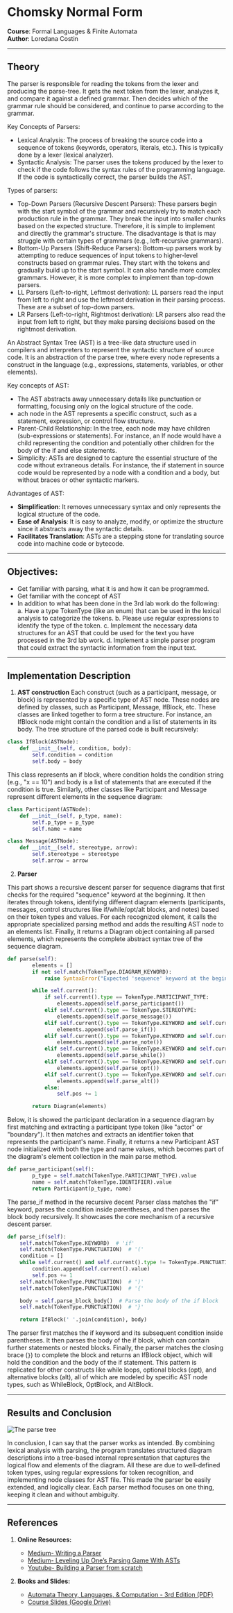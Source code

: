 # Chomsky Normal Form
**Course**: Formal Languages & Finite Automata  
**Author**: Loredana Costin

---

## Theory

The parser is responsible for reading the tokens from the lexer and producing the parse-tree. It gets the next token from the lexer, analyzes it, and compare it against a defined grammar. Then decides which of the grammar rule should be considered, and continue to parse according to the grammar. 

Key Concepts of Parsers:
- Lexical Analysis: The process of breaking the source code into a sequence of tokens (keywords, operators, literals, etc.). This is typically done by a lexer (lexical analyzer).
- Syntactic Analysis: The parser uses the tokens produced by the lexer to check if the code follows the syntax rules of the programming language. If the code is syntactically correct, the parser builds the AST.

Types of parsers:
- Top-Down Parsers (Recursive Descent Parsers): These parsers begin with the start symbol of the grammar and recursively try to match each production rule in the grammar. They break the input into smaller chunks based on the expected structure. Therefore, it is simple to implement and directly the grammar's structure. The disadvantage is that is may struggle with certain types of grammars (e.g., left-recursive grammars).
- Bottom-Up Parsers (Shift-Reduce Parsers): Bottom-up parsers work by attempting to reduce sequences of input tokens to higher-level constructs based on grammar rules. They start with the tokens and gradually build up to the start symbol. It can also handle more complex grammars. However, it is more complex to implement than top-down parsers. 
- LL Parsers (Left-to-right, Leftmost derivation): LL parsers read the input from left to right and use the leftmost derivation in their parsing process. These are a subset of top-down parsers.
- LR Parsers (Left-to-right, Rightmost derivation): LR parsers also read the input from left to right, but they make parsing decisions based on the rightmost derivation.

An Abstract Syntax Tree (AST) is a tree-like data structure used in compilers and interpreters to represent the syntactic structure of source code. It is an abstraction of the parse tree, where every node represents a construct in the language (e.g., expressions, statements, variables, or other elements).

Key concepts of AST:
-  The AST abstracts away unnecessary details like punctuation or formatting, focusing only on the logical structure of the code.
- ach node in the AST represents a specific construct, such as a statement, expression, or control flow structure.
- Parent-Child Relationship: In the tree, each node may have children (sub-expressions or statements). For instance, an If node would have a child representing the condition and potentially other children for the body of the if and else statements.
- Simplicity: ASTs are designed to capture the essential structure of the code without extraneous details. For instance, the if statement in source code would be represented by a node with a condition and a body, but without braces or other syntactic markers.

Advantages of AST:
- **Simplification**: It removes unnecessary syntax and only represents the logical structure of the code.
- **Ease of Analysis**: It is easy to analyze, modify, or optimize the structure since it abstracts away the syntactic details.
- **Facilitates Translation**: ASTs are a stepping stone for translating source code into machine code or bytecode.
---

## Objectives:

- Get familiar with parsing, what it is and how it can be programmed.
- Get familiar with the concept of AST
- In addition to what has been done in the 3rd lab work do the following:
    a. Have a type TokenType (like an enum) that can be used in the lexical analysis to categorize the tokens.
    b. Please use regular expressions to identify the type of the token.
    c. Implement the necessary data structures for an AST that could be used for the text you have processed in the 3rd lab work.
    d. Implement a simple parser program that could extract the syntactic information from the input text.
---

## Implementation Description

1. **AST construction**
Each construct (such as a participant, message, or block) is represented by a specific type of AST node. These nodes are defined by classes, such as Participant, Message, IfBlock, etc. These classes are linked together to form a tree structure.
For instance, an IfBlock node might contain the condition and a list of statements in its body. The tree structure of the parsed code is built recursively:

```python
class IfBlock(ASTNode):
    def __init__(self, condition, body):
        self.condition = condition
        self.body = body
```
This class represents an if block, where condition holds the condition string (e.g., "x == 10") and body is a list of statements that are executed if the condition is true.
Similarly, other classes like Participant and Message represent different elements in the sequence diagram:

```python
class Participant(ASTNode):
    def __init__(self, p_type, name):
        self.p_type = p_type
        self.name = name

class Message(ASTNode):
    def __init__(self, stereotype, arrow):
        self.stereotype = stereotype
        self.arrow = arrow
```

2. **Parser**

This part shows a recursive descent parser for sequence diagrams that first checks for the required "sequence" keyword at the beginning. It then iterates through tokens, identifying different diagram elements (participants, messages, control structures like if/while/opt/alt blocks, and notes) based on their token types and values. For each recognized element, it calls the appropriate specialized parsing method and adds the resulting AST node to an elements list. Finally, it returns a Diagram object containing all parsed elements, which represents the complete abstract syntax tree of the sequence diagram.

```python
def parse(self):
        elements = []
        if not self.match(TokenType.DIAGRAM_KEYWORD):
            raise SyntaxError("Expected 'sequence' keyword at the beginning")

        while self.current():
            if self.current().type == TokenType.PARTICIPANT_TYPE:
                elements.append(self.parse_participant())
            elif self.current().type == TokenType.STEREOTYPE:
                elements.append(self.parse_message())
            elif self.current().type == TokenType.KEYWORD and self.current().value == 'if':
                elements.append(self.parse_if())
            elif self.current().type == TokenType.KEYWORD and self.current().value == 'note':
                elements.append(self.parse_note())
            elif self.current().type == TokenType.KEYWORD and self.current().value == 'while':
                elements.append(self.parse_while())
            elif self.current().type == TokenType.KEYWORD and self.current().value == 'opt':
                elements.append(self.parse_opt())
            elif self.current().type == TokenType.KEYWORD and self.current().value == 'alt':
                elements.append(self.parse_alt())
            else:
                self.pos += 1

        return Diagram(elements)
```

Below, it is showed the participant declaration in a sequence diagram by first matching and extracting a participant type token (like "actor" or "boundary"). It then matches and extracts an identifier token that represents the participant's name. Finally, it returns a new Participant AST node initialized with both the type and name values, which becomes part of the diagram's element collection in the main parse method.

```python
def parse_participant(self):
        p_type = self.match(TokenType.PARTICIPANT_TYPE).value
        name = self.match(TokenType.IDENTIFIER).value
        return Participant(p_type, name)
```
The parse_if method in the recursive decent Parser class matches the "if" keyword, parses the condition inside parentheses, and then parses the block body recursively. It showcases the core mechanism of a recursive descent parser.

```python
def parse_if(self):
    self.match(TokenType.KEYWORD)  # 'if'
    self.match(TokenType.PUNCTUATION)  # '('
    condition = []
    while self.current() and self.current().type != TokenType.PUNCTUATION:
        condition.append(self.current().value)
        self.pos += 1
    self.match(TokenType.PUNCTUATION)  # ')'
    self.match(TokenType.PUNCTUATION)  # '{'

    body = self.parse_block_body()  # Parse the body of the if block
    self.match(TokenType.PUNCTUATION)  # '}'

    return IfBlock(' '.join(condition), body)
```

The parser first matches the if keyword and its subsequent condition inside parentheses. It then parses the body of the if block, which can contain further statements or nested blocks. Finally, the parser matches the closing brace (`}`) to complete the block and returns an IfBlock object, which will hold the condition and the body of the if statement.
This pattern is replicated for other constructs like while loops, optional blocks (opt), and alternative blocks (alt), all of which are modeled by specific AST node types, such as WhileBlock, OptBlock, and AltBlock.

---
## Results and Conclusion
![The parse tree](outputs/lab6-1.png)

In conclusion, I can say that the parser works as intended. By combining lexical analysis with  parsing, the program translates structured diagram descriptions into a tree-based internal representation that captures the logical flow and elements of the diagram. All these are due to well-defined token types, using regular expressions for token recognition, and implementing node classes for AST file. This made the parser be easily extended, and logically clear. Each parser method focuses on one thing, keeping it clean and without ambiguity.



---
## References  

1. **Online Resources:**  
   - [Medium- Writing a Parser](https://supunsetunga.medium.com/writing-a-parser-getting-started-44ba70bb6cc9)  
   - [Medium- Leveling Up One’s Parsing Game With ASTs](https://medium.com/basecs/leveling-up-ones-parsing-game-with-asts-d7a6fc2400ff)  
   -  [Youtube- Building a Parser from scratch](https://www.youtube.com/watch?v=4m7ubrdbWQU&t=4s&ab_channel=DmitrySoshnikov)

2. **Books and Slides:**  
   - [Automata Theory, Languages, & Computation - 3rd Edition (PDF)](https://mrce.in/ebooks/Automata%20Theory,%20Languages,%20&%20Computation%20Introduction%203rd%20Ed.pdf)  
   - [Course Slides (Google Drive)](https://drive.google.com/file/d/19muyiabGeGaoNDK-7PeuzYYDe6_c0e-t/view)  
